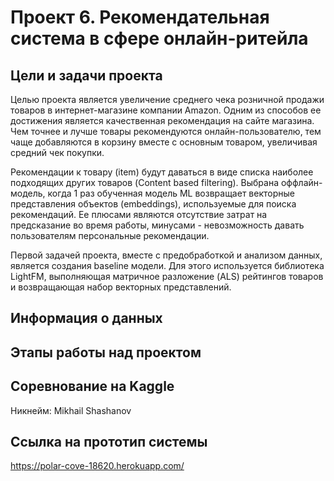 # Проект 6. Рекомендательная система в сфере онлайн-ритейла
## Цели и задачи проекта
Целью проекта является увеличение среднего чека розничной продажи товаров в интернет-магазине компании Amazon.
Одним из способов ее достижения является качественная рекомендация на сайте магазина.
Чем точнее и лучше товары рекомендуются онлайн-пользователю, тем чаще добавляются в корзину вместе с основным товаром, увеличивая средний чек покупки.

Рекомендации к товару (item) будут даваться в виде списка наиболее подходящих других товаров (Content based filtering).
Выбрана оффлайн-модель, когда 1 раз обученная модель ML возвращает векторные представления объектов (embeddings), используемые для поиска рекомендаций.
Ее плюсами являются отсутствие затрат на предсказание во время работы, минусами - невозможность давать пользователям персональные рекомендации.

Первой задачей проекта, вместе с предобработкой и анализом данных, является создания baseline модели.
Для этого используется библиотека LightFM, выполняющая матричное разложение (ALS) рейтингов товаров и возвращающая набор векторных представлений.

## Информация о данных

## Этапы работы над проектом

## Соревнование на Kaggle
Никнейм: Mikhail Shashanov

## Ссылка на прототип системы
https://polar-cove-18620.herokuapp.com/
